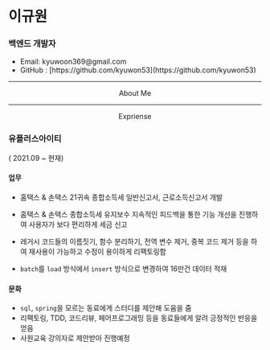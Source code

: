 # <b>이규원</b>
### 백엔드 개발자

<ul>
  <li>Email: kyuwoon369@gmail.com</li>
  <li>GitHub : [https://github.com/kyuwon53](https://github.com/kyuwon53)</li>
</ul>

---

<center>About Me</center>

---

<center>Expriense</center>
<div>

### 유플러스아이티 
( 2021.09 ~ 현재)

#### 업무
- 홈택스 & 손택스 21귀속 종합소득세 일반신고서, 근로소득신고서 개발 
- 홈택스 & 손택스 종합소득세 유지보수 지속적인 피드백을 통한 기능 개선을 진행하여 사용자가 보다 편리하게 세금 신고

- 레거시 코드들의 이름짓기, 함수 분리하기, 전역 변수 제거, 중복 코드 제거 등을 하여 재사용이 가능하고 수정이 용이하게 리팩토링함
- `batch`를 `load` 방식에서 `insert` 방식으로 변경하여 16만건 데이터 적재 

#### 문화
- `sql`, `spring`을 모르는 동료에게 스터디를 제안해 도움을 줌 
- 리팩토링, TDD, 코드리뷰, 페어프로그래밍 등을 동료들에게 알려 긍정적인 반응을 얻음
- 사원교육 강의자로 제안받아 진행예정 

</div>
